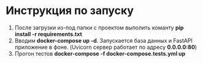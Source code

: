 # Инструкция по запуску
1) После загрузки из-под папки с проектом выполить команту **pip install -r requirements.txt**
2) Вводим **docker-compose up -d**. Запускается база данных и FastAPI приложение в фоне. (Uvicorn сервер работает по адресу **0.0.0.0:80**) 
3) Прогон тестов  **docker-compose -f docker-compose.tests.yml up**